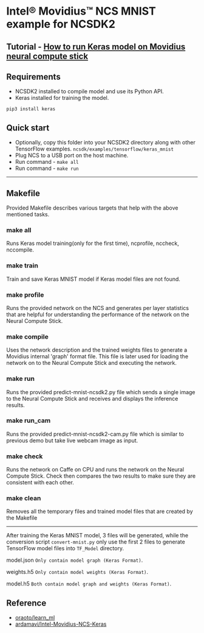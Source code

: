 # Intel® Movidius™ NCS MNIST example for NCSDK2
## Tutorial - [How to run Keras model on Movidius neural compute stick](https://www.dlology.com/blog/how-to-run-keras-model-on-movidius-neural-compute-stick/)

## Requirements
* NCSDK2 installed to compile model and use its Python API.
* Keras installed for training the model. 
```
pip3 install keras
```
## Quick start
* Optionally, copy this folder into your NCSDK2 directory along with other TensorFlow examples. `ncsdk/examples/tensorflow/keras_mnist`
* Plug NCS to a USB port on the host machine.
* Run command - `make all`
* Run command - `make run`
---
## Makefile
Provided Makefile describes various targets that help with the above mentioned tasks.

### make all
Runs Keras model training(only for the first time), ncprofile, nccheck, nccompile.

### make train
Train and save Keras MNIST model if Keras model files are not found.

### make profile
Runs the provided network on the NCS and generates per layer statistics that are helpful for understanding the performance of the network on the Neural Compute Stick.

### make compile
Uses the network description and the trained weights files to generate a Movidius internal 'graph' format file.  This file is later used for loading the network on to the Neural Compute Stick and executing the network.

### make run
Runs the provided predict-mnist-ncsdk2.py file which sends a single image to the Neural Compute Stick and receives and displays the inference results.

### make run_cam
Runs the provided predict-mnist-ncsdk2-cam.py file which is similar to previous demo but take live webcam image as input.

### make check
Runs the network on Caffe on CPU and runs the network on the Neural Compute Stick.  Check then compares the two results to make sure they are consistent with each other.

### make clean
Removes all the temporary files and trained model files that are created by the Makefile


---
After training the Keras MNIST model, 3 files will be generated, while the conversion script `convert-mnist.py` only use the first 2 files to generate TensorFlow model files into `TF_Model` directory.

model.json `Only contain model graph (Keras Format)`.

weights.h5 `Only contain model weights (Keras Format)`.

model.h5 `Both contain model graph and weights (Keras Format)`.


## Reference

+ [oraoto/learn_ml](https://github.com/oraoto/learn_ml/blob/master/ncs)
+ [ardamavi/Intel-Movidius-NCS-Keras](https://github.com/ardamavi/Intel-Movidius-NCS-Keras)
